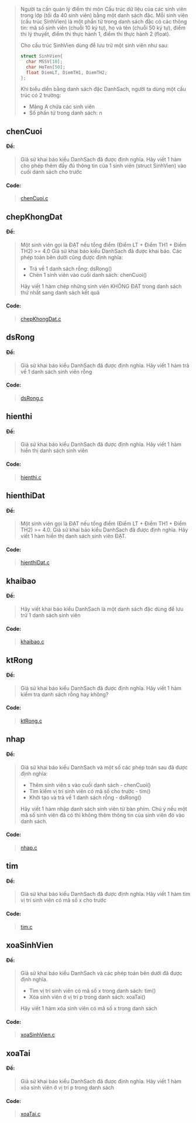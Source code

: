 >Người ta cần quản lý điểm thi môn Cấu trúc dữ liệu của các sinh viên trong lớp (tối đa 40 sinh viên) bằng một danh sách đặc. Mỗi sinh viên (cấu trúc SinhVien) là một phần tử trong danh sách đặc có các thông tin: mã số sinh viên (chuỗi 10 ký tự), họ và tên (chuỗi 50 ký tự), điểm thi lý thuyết, điểm thi thực hành 1, điểm thi thực hành 2 (float).
>
>Cho cấu trúc SinhVien dùng để lưu trữ một sinh viên như sau:
>```c
>struct SinhVien{
>   char MSSV[10];
>   char HoTen[50];
>   float DiemLT, DiemTH1, DiemTH2;
>};
>```
>Khi biểu diễn bằng danh sách đặc DanhSach, người ta dùng một cấu trúc có 2 trường:
>   - Mảng A chứa các sinh viên
>   - Số phần tử trong danh sách: n
##
## chenCuoi
#### Đề:
>Giả sử khai báo kiểu DanhSach đã được định nghĩa. Hãy viết 1 hàm cho phép thêm đầy đủ thông tin của 1 sinh viên (struct SinhVien) vào cuối danh sách cho trước

#### Code:
> [chenCuoi.c](https://github.com/huyluongme/Data-Structures/blob/main/Danh_sach_dac/Cac_phep_toan_cua_danh_sach_sinh_vien/chenCuoi.c)

##
## chepKhongDat
#### Đề:
>Một sinh viên gọi là ĐẠT nếu tổng điểm (Điểm LT + Điểm TH1 + Điểm TH2) >= 4.0
>Giả sử khai báo kiểu DanhSach đã được khai báo.  Các phép toán bên dưới cũng được định nghĩa:
>- Trả về 1 danh sách rỗng: dsRong()
>- Chèn 1 sinh viên vào cuối danh sách: chenCuoi()
>
>Hãy viết 1 hàm chép những sinh viên KHÔNG ĐẠT trong danh sách thứ nhất sang danh sách kết quả

#### Code:
> [chepKhongDat.c](https://github.com/huyluongme/Data-Structures/blob/main/Danh_sach_dac/Cac_phep_toan_cua_danh_sach_sinh_vien/chepKhongDat.c)

##
## dsRong
#### Đề:
>Giả sử khai báo kiểu DanhSach đã được định nghĩa. Hãy viết 1 hàm trả về 1 danh sách sinh viên rỗng

#### Code:
> [dsRong.c](https://github.com/huyluongme/Data-Structures/blob/main/Danh_sach_dac/Cac_phep_toan_cua_danh_sach_sinh_vien/dsRong.c)

##
## hienthi
#### Đề:
>Giả sử khai báo kiểu DanhSach đã được định nghĩa.  Hãy viết 1 hàm hiển thị danh sách sinh viên

#### Code:
> [hienthi.c](https://github.com/huyluongme/Data-Structures/blob/main/Danh_sach_dac/Cac_phep_toan_cua_danh_sach_sinh_vien/hienthi.c)

##
## hienthiDat
#### Đề:
>Một sinh viên gọi là ĐẠT nếu tổng điểm (Điểm LT + Điểm TH1 + Điểm TH2) >= 4.0.
>Giả sử khai báo kiểu DanhSach đã được định nghĩa.  Hãy viết 1 hàm hiển thị danh sách sinh viên ĐẠT.
>
#### Code:
> [hienthiDat.c](https://github.com/huyluongme/Data-Structures/blob/main/Danh_sach_dac/Cac_phep_toan_cua_danh_sach_sinh_vien/hienthiDat.c)

##
## khaibao
#### Đề:
>Hãy viết khai báo kiểu DanhSach là một danh sách đặc dùng để lưu trữ 1 danh sách sinh viên 
>
#### Code:
> [khaibao.c](https://github.com/huyluongme/Data-Structures/blob/main/Danh_sach_dac/Cac_phep_toan_cua_danh_sach_sinh_vien/khaibao.c)

##
## ktRong
#### Đề:
>Giả sử khai báo kiểu DanhSach đã được định nghĩa. Hãy viết 1 hàm kiểm tra danh sách rỗng hay không?
>
#### Code:
> [ktRong.c](https://github.com/huyluongme/Data-Structures/blob/main/Danh_sach_dac/Cac_phep_toan_cua_danh_sach_sinh_vien/ktRong.c)

##
## nhap
#### Đề:
>Giả sử khai báo kiểu DanhSach và một số các phép toán sau đã được định nghĩa:
>
>  - Thêm sinh viên s vào cuối danh sách - chenCuoi()
> - Tìm kiếm vị trí sinh viên có mã số cho trước - tim()
>  - Khởi tạo và trả về 1 danh sách rỗng - dsRong()
> 
>Hãy viết 1 hàm nhập danh sách sinh viên từ bàn phím. Chú ý nếu một mã số sinh viên đã có thì không thêm thông tin của sinh viên đó vào danh sách.

#### Code:
> [nhap.c](https://github.com/huyluongme/Data-Structures/blob/main/Danh_sach_dac/Cac_phep_toan_cua_danh_sach_sinh_vien/nhap.c)

##
## tim
#### Đề:
>Giả sử khai báo kiểu DanhSach đã được định nghĩa.  Hãy viết 1 hàm tìm vị trí sinh viên có mã số x cho trước
>
#### Code:
> [tim.c](https://github.com/huyluongme/Data-Structures/blob/main/Danh_sach_dac/Cac_phep_toan_cua_danh_sach_sinh_vien/tim.c)

##
## xoaSinhVien
#### Đề:
>Giả sử khai báo kiểu DanhSach  và các phép toán bên dưới đã được định nghĩa. 
>   - Tìm vị trí sinh viên có mã số x trong danh sách: tim()
>   - Xóa sinh viên ở vị trí p trong danh sách: xoaTai()
>
> Hãy viết 1 hàm xóa sinh viên có mã số x trong danh sách
 
#### Code:
> [xoaSinhVien.c](https://github.com/huyluongme/Data-Structures/blob/main/Danh_sach_dac/Cac_phep_toan_cua_danh_sach_sinh_vien/xoaSinhVien.c)

##
## xoaTai
#### Đề:
>Giả sử khai báo kiểu DanhSach đã được định nghĩa.  Hãy viết 1 hàm xóa sinh viên ở vị trí p trong danh sách
 
#### Code:
> [xoaTai.c](https://github.com/huyluongme/Data-Structures/blob/main/Danh_sach_dac/Cac_phep_toan_cua_danh_sach_sinh_vien/xoaTai.c)
